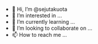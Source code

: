 - 👋 Hi, I’m @sejutakuota
- 👀 I’m interested in ...
- 🌱 I’m currently learning ...
- 💞️ I’m looking to collaborate on ...
- 📫 How to reach me ...

<!---
sejutakuota/sejutakuota is a ✨ special ✨ repository because its `README.md` (this file) appears on your GitHub profile.
You can click the Preview link to take a look at your changes.
--->
